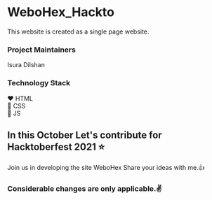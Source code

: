 # WeboHex_Hackto
This website is created as a single page website.
### Project Maintainers
Isura Dilshan
### Technology Stack
 :heart: HTML\
 :yellow_heart: CSS\
 :purple_heart: JS
## In this October Let's contribute for Hacktoberfest 2021 :star:
Join us in developing the site WeboHex
Share your ideas with me.:+1:
### Considerable changes are only applicable.:v:
